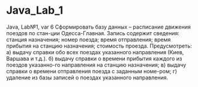 # Java_Lab_1
Java, Lab№1, var 6  Сформировать базу данных – расписание движения поездов по стан-ции Одесса-Главная. Запись содержит сведения: станция назначения; номер поезда; время отправления; время прибытия на станцию назначения; стоимость проезда. Предусмотреть:  а) выдачу справки обо всех поездах указанного направления (Киев, Варшава и т.д.). б) выдачу справки о времени прибытия каждого из поездов указанно-го направления на станцию назначения; в) выдачу справки о времени отправления поезда с заданным номе-ром; г) удаление из базы записей о поездах указанного направления.
